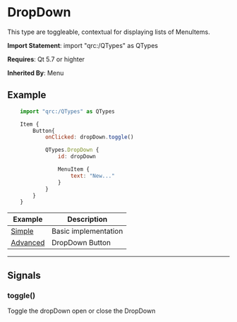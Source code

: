 # DropDown

This type are toggleable, contextual for displaying lists
of MenuItems.

**Import Statement**: import "qrc:/QTypes" as QTypes

**Requires**: Qt 5.7 or highter

**Inherited By**: Menu

## Example

```js
    import "qrc:/QTypes" as QTypes

    Item {
        Button{
            onClicked: dropDown.toggle()

            QTypes.DropDown {
                id: dropDown

                MenuItem {
                    text: "New..."
                }
            }
        }
    }
```

| Example   | Description |
| ------ | ------ |
| [Simple](https://github.com/RicGuerra/QTypes/tree/master/Examples/DropDown/Simple.qml)           | Basic implementation
| [Advanced](https://github.com/RicGuerra/QTypes/tree/master/Examples/DropDown/Advanced.qml)       | DropDown Button

----

## Signals

### toggle()

Toggle the dropDown open or close the DropDown

